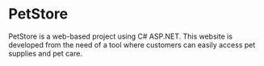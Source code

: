 # PetStore 
PetStore is a web-based project using C# ASP.NET. This website is developed from the need of a tool where customers can easily access pet supplies and pet care.
